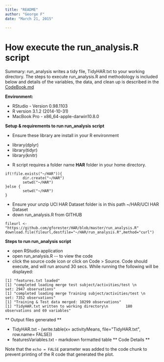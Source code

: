 ```yaml
---
title: "README"
author: "George F"
date: "March 21, 2015"
 
---
```


# How execute the run_analysis.R script

Summary: run_analysis writes a tidy file, TidyHAR.txt to your working directory. The steps to execute run_analysis.R and methodology is included below and details of the variables, the data, and clean up is described in the 
[CodeBook.md](https://github.com/gforester/HAR/blob/master/CodeBook.md)

**Environment:**
* RStudio - Version 0.98.1103
* R version 3.1.2 (2014-10-31)
* MacBook Pro - x86_64-apple-darwin10.8.0 

**Setup & requirements to run run_analysis script**

* Ensure these library are install in your R environment
+ library(dplyr)
+ library(tidyr)
+ library(knitr)

* R script requires a folder name __HAR__ folder in your home directory.
```
if(!file.exists("~/HAR")){
        dir.create("~/HAR")
        setwd("~/HAR")
}else {
        setwd("~/HAR")
}
```
* Ensure your unzip UCI HAR Dataset folder is in this path ~/HAR/UCI HAR Dataset
* down run_analysis.R from GITHUB

``` # Script to download run_analysis.R
fileurl <- "https://github.com/gforester/HAR/blob/master/run_analysis.R"
download.file(fileurl,destfile="~/HAR/run_analysis.R",method="curl")
```
        
**Steps to run run_analysis script**
* open RStudio application
* open run_analysis.R -- to view the code
* click the source code icon or click on Code > Source. Code should execute, and will run around 30 secs. While running the following will be displayed:
        
```
[1] "features.txt loaded"
[1] "completed loading merge test subject/activities/test \n        set: 2947 observations"
[1] "completed loading merge Training subject/activities/test \n        set: 7352 observations"
[1] "Training & Test data merged: 10299 observations"
[1] "TidyHAR.txt written to working directory\n        180 observations and 69 variables"
```
** Output files generated **
* TidyHAR.txt - (write.table(x= activityMeans, file="TidyHAR.txt", row.name= FALSE))
* featuresVariables.txt - markdown formatted table 
** Code Details **

 
 

Note that the `echo = FALSE` parameter was added to the code chunk to prevent printing of the R code that generated the plot.
